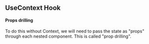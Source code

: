 <h2>UseContext Hook</h2>  
    <h4>Props drilling</h4>
    To do this without Context, we will need to pass the state as "props" through each nested component. This is called "prop drilling".
